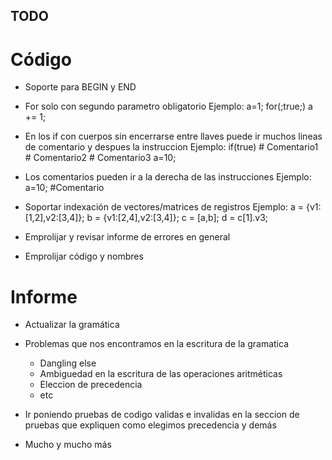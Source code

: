 ## TODO ##

# Código #

* Soporte para BEGIN y END

* For solo con segundo parametro obligatorio
	Ejemplo: 
		a=1;
		for(;true;)
			a += 1;
* En los if con cuerpos sin encerrarse entre llaves
  puede ir muchos lineas de comentario y despues la instruccion
	Ejemplo:
		if(true)
			\# Comentario1
			\# Comentario2
			\# Comentario3
			a=10;

* Los comentarios pueden ir a la derecha de las instrucciones
	Ejemplo:
		a=10; #Comentario

* Soportar indexación de vectores/matrices de registros
	Ejemplo:
		a = {v1:[1,2],v2:[3,4]};
		b = {v1:[2,4],v2:[3,4]};
		c = [a,b];
		d = c[1].v3;

* Emprolijar y revisar informe de errores en general

* Emprolijar código y nombres

# Informe #

* Actualizar la gramática

* Problemas que nos encontramos en la escritura de la gramatica
	* Dangling else
	* Ambiguedad en la escritura de las operaciones aritméticas
	* Eleccion de precedencia
	* etc
	
* Ir poniendo pruebas de codigo validas e invalidas en la
  seccion de pruebas que expliquen como elegimos precedencia y
  demás

* Mucho y mucho más
